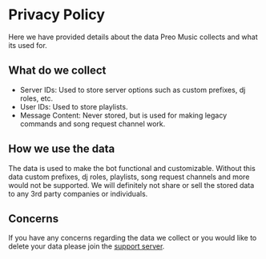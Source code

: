 # Privacy Policy
Here we have provided details about the data Preo Music collects and what its used for.

## What do we collect
- Server IDs: Used to store server options such as custom prefixes, dj roles, etc.
- User IDs: Used to store playlists.
- Message Content: Never stored, but is used for making legacy commands and song request channel work.

## How we use the data
The data is used to make the bot functional and customizable. Without this data custom prefixes, dj roles, playlists, song request channels and more would not be supported. We will definitely not share or sell the stored data to any 3rd party companies or individuals.

## Concerns
If you have any concerns regarding the data we collect or you would like to delete your data please join the [support server](https://discord.gg/bqujhycPrD).
